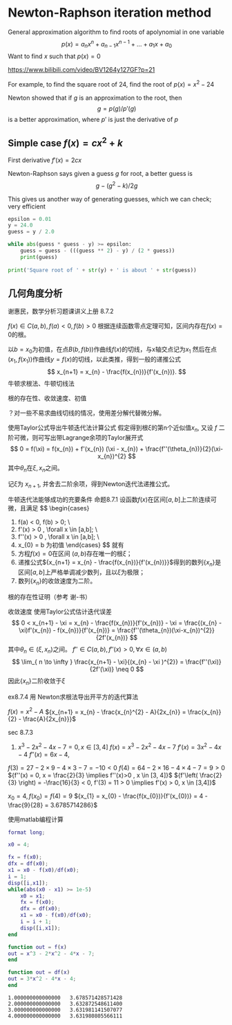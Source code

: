 
# Newton-Raphson iteration method

General approximation algorithm to find roots of apolynomial in one variable
$$
p(x) = a_{n}x^{n} + a_{n-1}x^{n-1} + \dots + a_{1}x + a_{0}
$$
Want to find $x$ such that $p(x) = 0$

https://www.bilibili.com/video/BV1264y127GF?p=21

For example, to find the square root of 24, find the root of  ${p(x) = x^{2} - 24}$ 

Newton showed that if  ${g}$ is an approximation to the root, then
$$
g = p(g) / p'(g)
$$
is a better approximation, where  ${p'}$ is just the derivative of  ${p}$ 


## Simple case  ${f(x) = cx^{2} + k}$ 

First derivative  ${f'(x) = 2cx}$ 

Newton-Raphson says given a guess  ${g}$ for root, a better guess is
$$
g - (g^{2}-k) / 2g
$$



This gives us another way of generating guesses, which we can check; very efficient

```python
epsilon = 0.01
y = 24.0
guess = y / 2.0

while abs(guess * guess - y) >= epsilon:
    guess = guess - (((guess ** 2) - y) / (2 * guess))
    print(guess)
    
print('Square root of ' + str(y) + ' is about ' + str(guess))
```

## 几何角度分析
谢惠民，数学分析习题课讲义上册 8.7.2

${f(x) \in C(a,b), f(a)<0, f(b)>0}$
根据连续函数零点定理可知，区间内存在${f(x) = 0}$的根。

以${b = x_{0}}$为初值，在点${B(b,f(b))}$作曲线${f(x)}$的切线，与x轴交点记为${x_{1}}$
然后在点${(x_{1},f(x_{1}))}$作曲线${y = f(x)}$的切线，以此类推，得到一般的递推公式
$$
x_{n+1} = x_{n} - \frac{f(x_{n})}{f'(x_{n})}.
$$
牛顿求根法、牛顿切线法

根的存在性、收敛速度、初值

？对一些不易求曲线切线的情况，使用差分解代替微分解。

使用Taylor公式导出牛顿迭代法计算公式
假定得到根${\xi}$的第n个近似值${x_{n}}$, 又设 $f$ 二阶可微，则可写出带Lagrange余项的Taylor展开式
$$
0 = f(\xi) = f(x_{n}) + f'(x_{n}) (\xi - x_{n}) + \frac{f''(\theta_{n})}{2}(\xi-x_{n})^{2}
$$
其中${\theta_{n}}$在${\xi,x_{n}}$之间。

记${\xi}$为 $x_{n+1}$, 并舍去二阶余项，得到Newton迭代法递推公式。


牛顿迭代法能够成功的充要条件
命题8.7.1 设函数${f(x)}$在区间${[a,b]}$上二阶连续可微，且满足
$$
\begin{cases}
1. f(a) < 0, f(b) > 0; \\
2. f'(x) > 0 , \forall x \in [a,b]; \\
3. f''(x) > 0 , \forall x \in [a,b]; \\
4. x_{0} = b 为初值
\end{cases}
$$
就有
1. 方程${f(x) = 0}$在区间 $(a,b)$存在唯一的根${\xi}$；
2. 递推公式${x_{n+1} = x_{n} - \frac{f(x_{n})}{f'(x_{n})}}$得到的数列${\{ x_{n} \}}$是区间${[a,b]}$上严格单调减少数列，且以${\xi}$为极限；
3. 数列${\{ x_{n} \}}$的收敛速度为二阶。


根的存在性证明（参考 谢-书）

收敛速度
使用Taylor公式估计迭代误差
$$
0 < x_{n+1} - \xi = x_{n} - \frac{f(x_{n})}{f'(x_{n})} - \xi = \frac{(x_{n} - \xi)f'(x_{n}) - f(x_{n})}{f'(x_{n})} =  \frac{f''(\theta_{n})(\xi-x_{n})^{2}}{2f'(x_{n})}
$$
其中${\theta_{n} \in (\xi,x_{n})}$之间。
$f''\in C(a,b), f''(x) > 0, \forall x \in (a,b)$
$$
\lim_{ n \to \infty } \frac{x_{n+1} - \xi}{(x_{n} - \xi )^{2}} = \frac{f''(\xi)}{2f'(\xi)} \neq 0
$$
因此${\{ x_{n} \}}$二阶收敛于${\xi}$

ex8.7.4 用 Newton求根法导出开平方的迭代算法

${f(x) = x^{2} - A}$
${x_{n+1} = x_{n} - \frac{x_{n}^{2} - A}{2x_{n}} = \frac{x_{n}}{2} - \frac{A}{2x_{n}}}$

sec 8.7.3 
1. ${x^{3} - 2x^{2} - 4x - 7 = 0, x \in [3,4]}$
${f(x) = x^{3} - 2x^{2} - 4x - 7}$
${f'(x) = 3x^{2} - 4x - 4}$
${f''(x) = 6x - 4}$,

${f(3) = 27 - 2\times 9 - 4 \times 3 - 7 = -10 < 0}$
${f(4) = 64 - 2 \times 16 - 4 \times 4 - 7 = 9 >0}$ 
${f''(x) = 0, x = \frac{2}{3} \implies f''(x)>0 , x \in [3, 4]}$
${f'\left( \frac{2}{3} \right) = -\frac{16}{3} < 0, f'(3) = 11 > 0 \implies f'(x) > 0, x \in [3,4]}$


${x_{0} = 4, f(x_{0}) = f(4) = 9}$
${x_{1} = x_{0} - \frac{f(x_{0})}{f'(x_{0})} = 4 - \frac{9}{28} = 3.6785714286}$

使用matlab编程计算
```matlab
format long;

x0 = 4;

fx = f(x0);
dfx = df(x0);
x1 = x0 - f(x0)/df(x0);
i = 1;
disp([i,x1]);
while(abs(x0 - x1) >= 1e-5)
    x0 = x1;
    fx = f(x0);
    dfx = df(x0);
    x1 = x0 - f(x0)/df(x0);
    i = i + 1;
    disp([i,x1]);
end

function out = f(x)
out = x^3 - 2*x^2 - 4*x - 7;
end

function out = df(x)
out = 3*x^2 - 4*x - 4;
end
```

```
1.000000000000000   3.678571428571428
2.000000000000000   3.632872548611400
3.000000000000000   3.631981141507077
4.000000000000000   3.631980805566111
```

